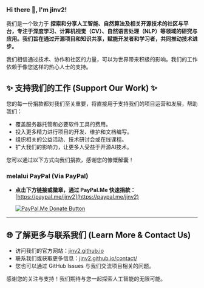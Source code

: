 ### Hi there 👋, I'm jinv2!

我们是一个致力于 **探索和分享人工智能、自然算法及相关开源技术的社区与平台，专注于深度学习、计算机视觉（CV）、自然语言处理（NLP）等领域的研究与应用。我们旨在通过开源项目和知识共享，赋能开发者和学习者，共同推动技术进步。**

我们相信通过技术、协作和社区的力量，可以为世界带来积极的影响。我们的工作依赖于像您这样的热心人士的支持。

## ✨ 支持我们的工作 (Support Our Work) ✨

您的每一份捐款都对我们至关重要，将直接用于支持我们的项目运营和发展，帮助我们：
*   覆盖服务器托管和必要软件工具的费用。
*   投入更多精力进行项目的开发、维护和文档编写。
*   组织相关的公益活动、技术研讨会或在线课程。
*   扩大我们的影响力，让更多人受益于开源AI技术。

您可以通过以下方式向我们捐款，感谢您的慷慨解囊！

###  melalui PayPal (Via PayPal)

*   **点击下方链接或徽章，通过 PayPal.Me 快速捐款：**
    [https://paypal.me/jinv2](https://paypal.me/jinv2)

    [![PayPal.Me Donate Button](https://img.shields.io/badge/PayPal-Donate-00457C?style=for-the-badge&logo=paypal&logoColor=white)](https://paypal.me/jinv2)

---

## 🌐 了解更多与联系我们 (Learn More & Contact Us)

*   访问我们的官方网站：[jinv2.github.io](https://jinv2.github.io)
*   联系我们或获取更多信息：[jinv2.github.io/contact/](https://jinv2.github.io/contact/)
*   您也可以通过 GitHub Issues 与我们交流项目相关的问题。

感谢您的关注与支持！我们期待与您一起探索人工智能的无限可能。
